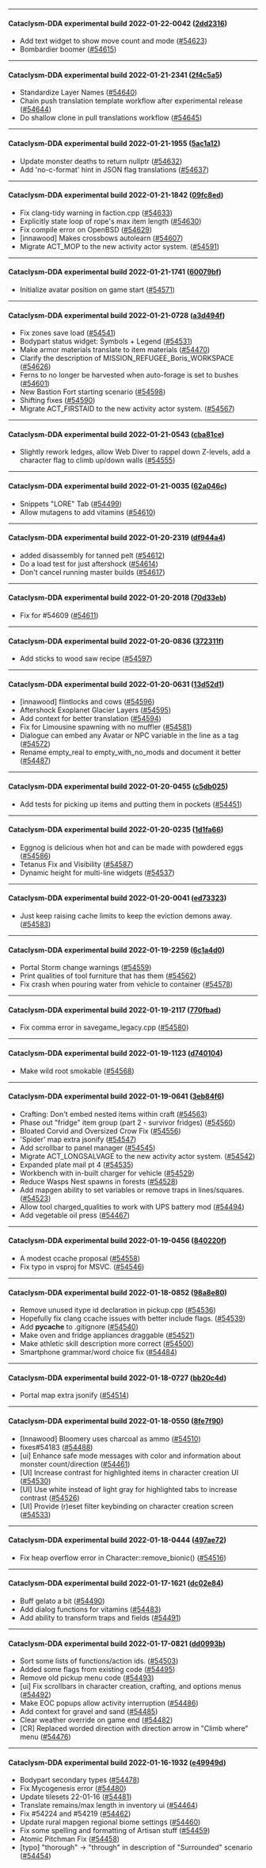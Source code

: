 
---

#### Cataclysm-DDA experimental build 2022-01-22-0042 ([2dd2316](https://github.com/CleverRaven/Cataclysm-DDA/releases/tag/cdda-experimental-2022-01-22-0042))

* Add text widget to show move count and mode ([#54623](https://github.com/CleverRaven/Cataclysm-DDA/pull/54623))
* Bombardier boomer ([#54615](https://github.com/CleverRaven/Cataclysm-DDA/pull/54615))

---

#### Cataclysm-DDA experimental build 2022-01-21-2341 ([2f4c5a5](https://github.com/CleverRaven/Cataclysm-DDA/releases/tag/cdda-experimental-2022-01-21-2341))

* Standardize Layer Names ([#54640](https://github.com/CleverRaven/Cataclysm-DDA/pull/54640))
* Chain push translation template workflow after experimental release ([#54644](https://github.com/CleverRaven/Cataclysm-DDA/pull/54644))
* Do shallow clone in pull translations workflow ([#54645](https://github.com/CleverRaven/Cataclysm-DDA/pull/54645))

---

#### Cataclysm-DDA experimental build 2022-01-21-1955 ([5ac1a12](https://github.com/CleverRaven/Cataclysm-DDA/releases/tag/cdda-experimental-2022-01-21-1955))

* Update monster deaths to return nullptr ([#54632](https://github.com/CleverRaven/Cataclysm-DDA/pull/54632))
* Add 'no-c-format' hint in JSON flag translations ([#54637](https://github.com/CleverRaven/Cataclysm-DDA/pull/54637))

---

#### Cataclysm-DDA experimental build 2022-01-21-1842 ([09fc8ed](https://github.com/CleverRaven/Cataclysm-DDA/releases/tag/cdda-experimental-2022-01-21-1842))

* Fix clang-tidy warning in faction.cpp ([#54633](https://github.com/CleverRaven/Cataclysm-DDA/pull/54633))
* Explicitly state loop of rope's max item length ([#54630](https://github.com/CleverRaven/Cataclysm-DDA/pull/54630))
* Fix compile error on OpenBSD ([#54629](https://github.com/CleverRaven/Cataclysm-DDA/pull/54629))
* [innawood] Makes crossbows autolearn ([#54607](https://github.com/CleverRaven/Cataclysm-DDA/pull/54607))
* Migrate ACT_MOP to the new activity actor system. ([#54591](https://github.com/CleverRaven/Cataclysm-DDA/pull/54591))

---

#### Cataclysm-DDA experimental build 2022-01-21-1741 ([60079bf](https://github.com/CleverRaven/Cataclysm-DDA/releases/tag/cdda-experimental-2022-01-21-1741))

* Initialize avatar position on game start ([#54571](https://github.com/CleverRaven/Cataclysm-DDA/pull/54571))

---

#### Cataclysm-DDA experimental build 2022-01-21-0728 ([a3d494f](https://github.com/CleverRaven/Cataclysm-DDA/releases/tag/cdda-experimental-2022-01-21-0728))

* Fix zones save load ([#54541](https://github.com/CleverRaven/Cataclysm-DDA/pull/54541))
* Bodypart status widget: Symbols + Legend ([#54531](https://github.com/CleverRaven/Cataclysm-DDA/pull/54531))
* Make armor materials translate to item materials ([#54470](https://github.com/CleverRaven/Cataclysm-DDA/pull/54470))
* Clarify the description of MISSION_REFUGEE_Boris_WORKSPACE ([#54626](https://github.com/CleverRaven/Cataclysm-DDA/pull/54626))
* Ferns to no longer be harvested when auto-forage is set to bushes ([#54601](https://github.com/CleverRaven/Cataclysm-DDA/pull/54601))
* New Bastion Fort starting scenario ([#54598](https://github.com/CleverRaven/Cataclysm-DDA/pull/54598))
* Shifting fixes ([#54590](https://github.com/CleverRaven/Cataclysm-DDA/pull/54590))
* Migrate ACT_FIRSTAID to the new activity actor system. ([#54567](https://github.com/CleverRaven/Cataclysm-DDA/pull/54567))

---

#### Cataclysm-DDA experimental build 2022-01-21-0543 ([cba81ce](https://github.com/CleverRaven/Cataclysm-DDA/releases/tag/cdda-experimental-2022-01-21-0543))

* Slightly rework ledges, allow Web Diver to rappel down Z-levels, add a character flag to climb up/down walls ([#54555](https://github.com/CleverRaven/Cataclysm-DDA/pull/54555))

---

#### Cataclysm-DDA experimental build 2022-01-21-0035 ([62a046c](https://github.com/CleverRaven/Cataclysm-DDA/releases/tag/cdda-experimental-2022-01-21-0035))

* Snippets "LORE" Tab ([#54499](https://github.com/CleverRaven/Cataclysm-DDA/pull/54499))
* Allow mutagens to add vitamins ([#54610](https://github.com/CleverRaven/Cataclysm-DDA/pull/54610))

---

#### Cataclysm-DDA experimental build 2022-01-20-2319 ([df944a4](https://github.com/CleverRaven/Cataclysm-DDA/releases/tag/cdda-experimental-2022-01-20-2319))

* added disassembly for tanned pelt ([#54612](https://github.com/CleverRaven/Cataclysm-DDA/pull/54612))
* Do a load test for just aftershock ([#54614](https://github.com/CleverRaven/Cataclysm-DDA/pull/54614))
* Don't cancel running master builds ([#54617](https://github.com/CleverRaven/Cataclysm-DDA/pull/54617))

---

#### Cataclysm-DDA experimental build 2022-01-20-2018 ([70d33eb](https://github.com/CleverRaven/Cataclysm-DDA/releases/tag/cdda-experimental-2022-01-20-2018))

* Fix for #54609 ([#54611](https://github.com/CleverRaven/Cataclysm-DDA/pull/54611))

---

#### Cataclysm-DDA experimental build 2022-01-20-0836 ([372311f](https://github.com/CleverRaven/Cataclysm-DDA/releases/tag/cdda-experimental-2022-01-20-0836))

* Add sticks to wood saw recipe ([#54597](https://github.com/CleverRaven/Cataclysm-DDA/pull/54597))

---

#### Cataclysm-DDA experimental build 2022-01-20-0631 ([13d52d1](https://github.com/CleverRaven/Cataclysm-DDA/releases/tag/cdda-experimental-2022-01-20-0631))

* [innawood] flintlocks and cows ([#54596](https://github.com/CleverRaven/Cataclysm-DDA/pull/54596))
* Aftershock Exoplanet Glacier Layers ([#54595](https://github.com/CleverRaven/Cataclysm-DDA/pull/54595))
* Add context for better translation ([#54594](https://github.com/CleverRaven/Cataclysm-DDA/pull/54594))
* Fix for Limousine spawning with no muffler ([#54581](https://github.com/CleverRaven/Cataclysm-DDA/pull/54581))
* Dialogue can embed any Avatar or NPC variable in the line as a tag ([#54572](https://github.com/CleverRaven/Cataclysm-DDA/pull/54572))
* Rename empty_real to empty_with_no_mods and document it better ([#54487](https://github.com/CleverRaven/Cataclysm-DDA/pull/54487))

---

#### Cataclysm-DDA experimental build 2022-01-20-0455 ([c5db025](https://github.com/CleverRaven/Cataclysm-DDA/releases/tag/cdda-experimental-2022-01-20-0455))

* Add tests for picking up items and putting them in pockets ([#54451](https://github.com/CleverRaven/Cataclysm-DDA/pull/54451))

---

#### Cataclysm-DDA experimental build 2022-01-20-0235 ([1d1fa66](https://github.com/CleverRaven/Cataclysm-DDA/releases/tag/cdda-experimental-2022-01-20-0235))

* Eggnog is delicious when hot and can be made with powdered eggs ([#54586](https://github.com/CleverRaven/Cataclysm-DDA/pull/54586))
* Tetanus Fix and Visibility ([#54587](https://github.com/CleverRaven/Cataclysm-DDA/pull/54587))
* Dynamic height for multi-line widgets ([#54537](https://github.com/CleverRaven/Cataclysm-DDA/pull/54537))

---

#### Cataclysm-DDA experimental build 2022-01-20-0041 ([ed73323](https://github.com/CleverRaven/Cataclysm-DDA/releases/tag/cdda-experimental-2022-01-20-0041))

* Just keep raising cache limits to keep the eviction demons away. ([#54583](https://github.com/CleverRaven/Cataclysm-DDA/pull/54583))

---

#### Cataclysm-DDA experimental build 2022-01-19-2259 ([6c1a4d0](https://github.com/CleverRaven/Cataclysm-DDA/releases/tag/cdda-experimental-2022-01-19-2259))

* Portal Storm change warnings ([#54559](https://github.com/CleverRaven/Cataclysm-DDA/pull/54559))
* Print qualities of tool furniture that has them ([#54562](https://github.com/CleverRaven/Cataclysm-DDA/pull/54562))
* Fix crash when pouring water from vehicle to container ([#54578](https://github.com/CleverRaven/Cataclysm-DDA/pull/54578))

---

#### Cataclysm-DDA experimental build 2022-01-19-2117 ([770fbad](https://github.com/CleverRaven/Cataclysm-DDA/releases/tag/cdda-experimental-2022-01-19-2117))

* Fix comma error in savegame_legacy.cpp ([#54580](https://github.com/CleverRaven/Cataclysm-DDA/pull/54580))

---

#### Cataclysm-DDA experimental build 2022-01-19-1123 ([d740104](https://github.com/CleverRaven/Cataclysm-DDA/releases/tag/cdda-experimental-2022-01-19-1123))

* Make wild root smokable ([#54568](https://github.com/CleverRaven/Cataclysm-DDA/pull/54568))

---

#### Cataclysm-DDA experimental build 2022-01-19-0641 ([3eb84f6](https://github.com/CleverRaven/Cataclysm-DDA/releases/tag/cdda-experimental-2022-01-19-0641))

* Crafting: Don't embed nested items within craft ([#54563](https://github.com/CleverRaven/Cataclysm-DDA/pull/54563))
* Phase out "fridge" item group (part 2 - survivor fridges) ([#54560](https://github.com/CleverRaven/Cataclysm-DDA/pull/54560))
* Bloated Corvid and Oversized Crow Fix ([#54556](https://github.com/CleverRaven/Cataclysm-DDA/pull/54556))
* 'Spider' map extra jsonify ([#54547](https://github.com/CleverRaven/Cataclysm-DDA/pull/54547))
* Add scrollbar to panel manager ([#54545](https://github.com/CleverRaven/Cataclysm-DDA/pull/54545))
* Migrate ACT_LONGSALVAGE to the new activity actor system. ([#54542](https://github.com/CleverRaven/Cataclysm-DDA/pull/54542))
* Expanded plate mail pt 4 ([#54535](https://github.com/CleverRaven/Cataclysm-DDA/pull/54535))
* Workbench with in-built charger for vehicle ([#54529](https://github.com/CleverRaven/Cataclysm-DDA/pull/54529))
* Reduce Wasps Nest spawns in forests ([#54528](https://github.com/CleverRaven/Cataclysm-DDA/pull/54528))
* Add mapgen ability to set variables or remove traps in lines/squares.  ([#54523](https://github.com/CleverRaven/Cataclysm-DDA/pull/54523))
* Allow tool charged_qualities to work with UPS battery mod ([#54494](https://github.com/CleverRaven/Cataclysm-DDA/pull/54494))
* Add vegetable oil press ([#54467](https://github.com/CleverRaven/Cataclysm-DDA/pull/54467))

---

#### Cataclysm-DDA experimental build 2022-01-19-0456 ([840220f](https://github.com/CleverRaven/Cataclysm-DDA/releases/tag/cdda-experimental-2022-01-19-0456))

* A modest ccache proposal ([#54558](https://github.com/CleverRaven/Cataclysm-DDA/pull/54558))
* Fix typo in vsproj for MSVC. ([#54546](https://github.com/CleverRaven/Cataclysm-DDA/pull/54546))

---

#### Cataclysm-DDA experimental build 2022-01-18-0852 ([98a8e80](https://github.com/CleverRaven/Cataclysm-DDA/releases/tag/cdda-experimental-2022-01-18-0852))

* Remove unused itype id declaration in pickup.cpp ([#54536](https://github.com/CleverRaven/Cataclysm-DDA/pull/54536))
* Hopefully fix clang ccache issues with better include flags. ([#54539](https://github.com/CleverRaven/Cataclysm-DDA/pull/54539))
* Add __pycache__ to .gitignore ([#54540](https://github.com/CleverRaven/Cataclysm-DDA/pull/54540))
* Make oven and fridge appliances draggable ([#54521](https://github.com/CleverRaven/Cataclysm-DDA/pull/54521))
* Make athletic skill description more correct ([#54500](https://github.com/CleverRaven/Cataclysm-DDA/pull/54500))
* Smartphone grammar/word choice fix ([#54484](https://github.com/CleverRaven/Cataclysm-DDA/pull/54484))

---

#### Cataclysm-DDA experimental build 2022-01-18-0727 ([bb20c4d](https://github.com/CleverRaven/Cataclysm-DDA/releases/tag/cdda-experimental-2022-01-18-0727))

* Portal map extra jsonify ([#54514](https://github.com/CleverRaven/Cataclysm-DDA/pull/54514))

---

#### Cataclysm-DDA experimental build 2022-01-18-0550 ([8fe7f90](https://github.com/CleverRaven/Cataclysm-DDA/releases/tag/cdda-experimental-2022-01-18-0550))

* [Innawood] Bloomery uses charcoal as ammo ([#54510](https://github.com/CleverRaven/Cataclysm-DDA/pull/54510))
* fixes#54183 ([#54488](https://github.com/CleverRaven/Cataclysm-DDA/pull/54488))
* [ui] Enhance safe mode messages with color and information about monster count/direction ([#54461](https://github.com/CleverRaven/Cataclysm-DDA/pull/54461))
* [UI] Increase contrast for highlighted items in character creation UI ([#54530](https://github.com/CleverRaven/Cataclysm-DDA/pull/54530))
* [UI] Use white instead of light gray for highlighted tabs to increase contrast ([#54526](https://github.com/CleverRaven/Cataclysm-DDA/pull/54526))
* [UI] Provide (r)eset filter keybinding on character creation screen ([#54533](https://github.com/CleverRaven/Cataclysm-DDA/pull/54533))

---

#### Cataclysm-DDA experimental build 2022-01-18-0444 ([497ae72](https://github.com/CleverRaven/Cataclysm-DDA/releases/tag/cdda-experimental-2022-01-18-0444))

* Fix heap overflow error in Character::remove_bionic() ([#54516](https://github.com/CleverRaven/Cataclysm-DDA/pull/54516))

---

#### Cataclysm-DDA experimental build 2022-01-17-1621 ([dc02e84](https://github.com/CleverRaven/Cataclysm-DDA/releases/tag/cdda-experimental-2022-01-17-1621))

* Buff gelato a bit ([#54490](https://github.com/CleverRaven/Cataclysm-DDA/pull/54490))
* Add dialog functions for vitamins ([#54483](https://github.com/CleverRaven/Cataclysm-DDA/pull/54483))
* Add ability to transform traps and fields ([#54491](https://github.com/CleverRaven/Cataclysm-DDA/pull/54491))

---

#### Cataclysm-DDA experimental build 2022-01-17-0821 ([dd0993b](https://github.com/CleverRaven/Cataclysm-DDA/releases/tag/cdda-experimental-2022-01-17-0821))

* Sort some lists of functions/action ids. ([#54503](https://github.com/CleverRaven/Cataclysm-DDA/pull/54503))
* Added some flags from existing code ([#54495](https://github.com/CleverRaven/Cataclysm-DDA/pull/54495))
* Remove old pickup menu code ([#54493](https://github.com/CleverRaven/Cataclysm-DDA/pull/54493))
* [ui] Fix scrollbars in character creation, crafting, and options menus ([#54492](https://github.com/CleverRaven/Cataclysm-DDA/pull/54492))
* Make EOC popups allow activity interruption ([#54486](https://github.com/CleverRaven/Cataclysm-DDA/pull/54486))
* Add context for gravel and sand ([#54485](https://github.com/CleverRaven/Cataclysm-DDA/pull/54485))
* Clear weather override on game end ([#54482](https://github.com/CleverRaven/Cataclysm-DDA/pull/54482))
* [CR] Replaced worded direction with direction arrow in "Climb where" menu ([#54476](https://github.com/CleverRaven/Cataclysm-DDA/pull/54476))

---

#### Cataclysm-DDA experimental build 2022-01-16-1932 ([e49949d](https://github.com/CleverRaven/Cataclysm-DDA/releases/tag/cdda-experimental-2022-01-16-1932))

* Bodypart secondary types ([#54478](https://github.com/CleverRaven/Cataclysm-DDA/pull/54478))
* Fix Mycogenesis error ([#54480](https://github.com/CleverRaven/Cataclysm-DDA/pull/54480))
* Update tilesets 22-01-16 ([#54481](https://github.com/CleverRaven/Cataclysm-DDA/pull/54481))
* Translate remains/max length in inventory ui ([#54464](https://github.com/CleverRaven/Cataclysm-DDA/pull/54464))
* Fix #54224 and #54219 ([#54462](https://github.com/CleverRaven/Cataclysm-DDA/pull/54462))
* Update rural mapgen regional biome settings ([#54460](https://github.com/CleverRaven/Cataclysm-DDA/pull/54460))
* Fix some spelling and formatting of Artisan stuff ([#54459](https://github.com/CleverRaven/Cataclysm-DDA/pull/54459))
* Atomic Pitchman Fix ([#54458](https://github.com/CleverRaven/Cataclysm-DDA/pull/54458))
* [typo] "thorough" -> "through" in description of "Surrounded" scenario ([#54454](https://github.com/CleverRaven/Cataclysm-DDA/pull/54454))
